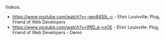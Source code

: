Videos:
  - https://www.youtube.com/watch?v=-gev84S9_-c - Elixir Louisville: Plug, Friend of Web Developers
  - https://www.youtube.com/watch?v=tfRD_e-yvOE - Elixir Louisville: Plug, Friend of Web Developers - Demo
